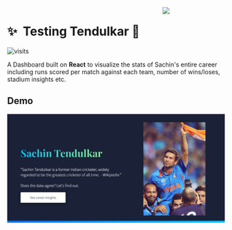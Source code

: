 <img src="https://raw.githubusercontent.com/PrakasRavichandran/prakashravichandran.netlify.app/main/public/media/projects/icons/tendulkar.png?token=GHSAT0AAAAAACKRAOP3DIAW6R5PO62DWA56ZRBAERQ" width="144" align="right" hspace="0" />

✨ &nbsp;Testing Tendulkar 🏏
====== 


![visits](https://visit-counter.vercel.app/counter.png?page=https%3A%2F%2Fgithub.com%2FPrakasRavichandran%2FTesting-Tendulkar&s=40&c=00ff00&bg=00000000&no=2&ff=digi&tb=&ta=)

A Dashboard built on **React** to visualize the stats of Sachin's entire career including runs scored per match against each team, number of wins/loses, stadium insights etc.

## Demo

![Sachin Website](./demo.jpeg)
